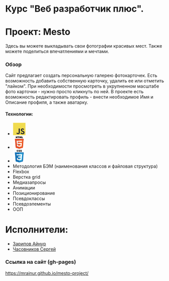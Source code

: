 # Курс "Веб разработчик плюс".

# Проект: Mesto
Здесь вы можете выкладывать свои фотографии красивых мест. Также можете поделиться впечатлениями и мечтами.

### Обзор
Сайт предлагает создать персональную галерею фотокарточек.
Есть возможность добавить собственную карточку, удалить ее или отметить "лайком". При необходимости просмотреть в укрупненном масштабе фото карточки - нужно просто кликнуть по ней.
В проекте есть возможность редактировать профиль - внести необходимое Имя и Описание профиля, а также аватарку.

#### Технологии:
* <div><img src="https://github.com/devicons/devicon/blob/master/icons/javascript/javascript-original.svg" title="HTML5" alt="HTML5" width="40" height="40"/></div>
* <div><img src="https://github.com/devicons/devicon/blob/master/icons/html5/html5-original-wordmark.svg" title="HTML5" alt="HTML5" width="40" height="40"/></div>
* <div><img src="https://github.com/devicons/devicon/blob/master/icons/css3/css3-original-wordmark.svg" title="CSS" alt="CSS" width="40" height="40"/></div>
* Методология БЭМ (наименования классов и файловая структура)
* Flexbox
* Верстка grid
* Медиазапросы
* Анимации
* Позиционирование
* Псевдоклассы
* Псевдоэлементы
* ООП


# Исполнители:

* [Зарипов Айнур](https://github.com/mrAinur)
* [Часовников Сергей](https://github.com/chsergey80)


### Ссылка на сайт (gh-pages)

https://mrainur.github.io/mesto-project/
